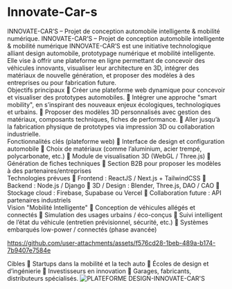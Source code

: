 
# Innovate-Car-s
INNOVATE-CAR’S – Projet de conception automobile intelligente &amp; mobilité numérique.
INNOVATE-CAR’S – Projet de conception automobile intelligente & mobilité numérique 
INNOVATE-CAR’S est une initiative technologique alliant design automobile, prototypage numérique et mobilité intelligente. Elle vise à offrir une plateforme en ligne permettant de concevoir des véhicules innovants, visualiser leur architecture en 3D, intégrer des matériaux de nouvelle génération, et proposer des modèles à des entreprises ou pour fabrication future.  
 Objectifs principaux 
 Créer une plateforme web dynamique pour concevoir et visualiser des prototypes automobiles.  Intégrer une approche "smart mobility", en s’inspirant des nouveaux enjeux écologiques, technologiques et urbains.  Proposer des modèles 3D personnalisés avec gestion des matériaux, composants techniques, fiches de performance.  Aller jusqu’à la fabrication physique de prototypes via impression 3D ou collaboration industrielle.  
 Fonctionnalités clés (plateforme web) 
  Interface de design et configuration automobile   Choix de matériaux (comme l’aluminium, acier trempé, polycarbonate, etc.)   Module de visualisation 3D (WebGL / Three.js)   Génération de fiches techniques   Section B2B pour proposer les modèles à des partenaires/entreprises  
Technologies prévues 
 Frontend : ReactJS / Next.js + TailwindCSS  Backend : Node.js / Django  3D / Design : Blender, Three.js, DAO / CAO  Stockage cloud : Firebase, Supabase ou Vercel  Collaboration future : API partenaires industriels  
 Vision "Mobilité Intelligente" 
 Conception de véhicules allégés et connectés  Simulation des usages urbains / éco-conçus  Suivi intelligent de l’état du véhicule (entretien prévisionnel, sécurité, etc.)  Systèmes embarqués low-power / connectés (phase avancée) 

https://github.com/user-attachments/assets/f576cd28-1beb-489a-b174-7b9407e7584e


 
 Cibles 
 Startups dans la mobilité et la tech auto  Écoles de design et d’ingénierie  Investisseurs en innovation  Garages, fabricants, distributeurs spécialisés. 
![PLATEFORME DESIGN-INNOVATE-CAR'S](https://github.com/user-attachments/assets/da9737ec-78f8-45bb-b282-c56df1b255b3)

